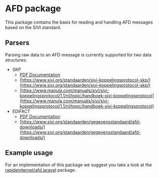 # AFD package

This package contains the basis for reading and handling AFD messages based on the SIVI standard.

## Parsers

Parsing raw data to an AFD message is currently supported for two data structures:

- SKP
  - [PDF Documentation](https://github.com/rapideinternet/afd/blob/master/docs/SKP%20toelichting%2020180710.pdf)
  - [https://www.sivi.org/standaarden/sivi-koppelingsprotocol-skp/](https://www.sivi.org/standaarden/sivi-koppelingsprotocol-skp/)
  - [https://www.manula.com/manuals/sivi/sivi-koppelingsprotocol/1.1/nl/topic/handboek-sivi-koppelingsprotocol](https://www.manula.com/manuals/sivi/sivi-koppelingsprotocol/1.1/nl/topic/handboek-sivi-koppelingsprotocol)
- EDIFACT
  - [PDF Documentation](https://github.com/rapideinternet/afd/blob/master/docs/EDIFACT-Handboek-20190801.pdf)
  - [https://www.sivi.org/standaarden/gegevensstandaard/afd-downloads/](https://www.sivi.org/standaarden/gegevensstandaard/afd-downloads/)
  

## Example usage

For an implementation of this package we suggest you take a look at the [rapideinternet/afd.laravel](https://github.com/rapideinternet/afd.laravel) package.
